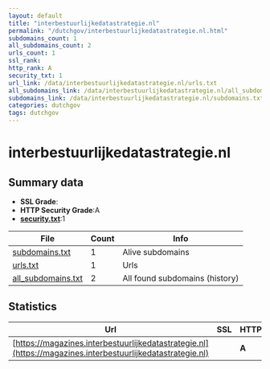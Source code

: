 ```yaml
---
layout: default
title: "interbestuurlijkedatastrategie.nl"
permalink: "/dutchgov/interbestuurlijkedatastrategie.nl.html"
subdomains_count: 1
all_subdomains_count: 2
urls_count: 1
ssl_rank: 
http_rank: A
security_txt: 1
url_link: /data/interbestuurlijkedatastrategie.nl/urls.txt
all_subdomains_link: /data/interbestuurlijkedatastrategie.nl/all_subdomains.txt
subdomains_link: /data/interbestuurlijkedatastrategie.nl/subdomains.txt
categories: dutchgov
tags: dutchgov
---
```



# interbestuurlijkedatastrategie.nl
## Summary data


 - **SSL Grade**:
 - **HTTP Security Grade**:A
 - **[security.txt](https://www.digitaleoverheid.nl/nieuws/standaard-security-txt-nu-verplicht-voor-overheid/)**:1


| File       | Count | Info |
|------------|-------|------|
|[subdomains.txt](/DutchGovScope/data/interbestuurlijkedatastrategie.nl/subdomains.txt)|1|Alive subdomains|
|[urls.txt](/DutchGovScope/data/interbestuurlijkedatastrategie.nl/urls.txt)|1|Urls|
|[all_subdomains.txt](/DutchGovScope/data/interbestuurlijkedatastrategie.nl/all_subdomains.txt)|2|All found subdomains (history)|


## Statistics


| Url | SSL | HTTP | Server | Cookie | HSTS | CORS | CTO | CSP | XFO | XXP | RP |FP| Tech |Title |
|--------|-------|-------|------|------|------|------|------|------|------|------|------|------|------|------|
|[https://magazines.interbestuurlijkedatastrategie.nl](https://magazines.interbestuurlijkedatastrategie.nl)| | **A**|nginx| |:white_check_mark: | | |:warning: | :white_check_mark: | :white_check_mark: | :white_check_mark: | |HSTS Nginx||

